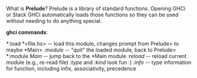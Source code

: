 What is **Prelude**? Prelude is a library of standard functions. Opening GHCi or Stack GHCi automatically loads those functions 
so they can be used without needing to do anything special.

**ghci commands**:

*:load *<file.hs> -- load this module, changes prompt from Prelude> to maybe *Main>
*:module* -- "quit" the loaded module, back to Prelude>
*:module *Main* -- jump back to the *Main module
*:reload* -- reload current module (e.g., re-read file)
*:type* and *:kind* look fun :)
*:info* -- type information for function, including infix, associativity, precedence
